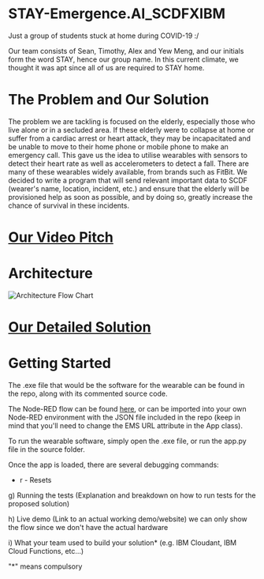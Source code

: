 # STAY-Emergence.AI_SCDFXIBM
Just a group of students stuck at home during COVID-19 :/

Our team consists of Sean, Timothy, Alex and Yew Meng, and our initials form the word STAY, hence our group name. In this current climate, we thought it was apt since all of us are required to STAY home.

# The Problem and Our Solution
The problem we are tackling is focused on the elderly, especially those who live alone or in a secluded area. If these elderly were to collapse at home or suffer from a cardiac arrest or heart attack, they may be incapacitated and be unable to move to their home phone or mobile phone to make an emergency call. This gave us the idea to utilise wearables with sensors to detect their heart rate as well as accelerometers to detect a fall. There are many of these wearables widely available, from brands such as FitBit. We decided to write a program that will send relevant important data to SCDF (wearer's name, location, incident, etc.) and ensure that the elderly will be provisioned help as soon as possible, and by doing so, greatly increase the chance of survival in these incidents.

# [Our Video Pitch](https://youtu.be/O6f9p4rbXM4)

# Architecture
![Architecture Flow Chart](https://app.diagrams.net/?lightbox=1&highlight=0000ff&edit=_blank&layers=1&nav=1&title=app_flow.drawio#R5Vzbcts2EP0azbQP8fAu6VGxnTTTJOOx3CZ5hElYREsRLAhZUr4%2BAAnwAkAWbVOirD6ZWOJC7B7sHiwgj9zL5eYjAVn8BUcwGTlWtBm5VyPHsS13wv5wybaU%2BK5dChYERaJSLZijn1C2FNIVimDeqkgxTijK2sIQpykMaUsGCMHrdrUHnLRHzcACaoJ5CBJd%2Bg1FNC6lE2dcy%2F%2BAaBHLke1gWr5ZAllZzCSPQYTXDZF7PXIvCca0fFpuLmHClSf1Urb7sONt9WEEprRLA098Bt3KucGITVUUMaExXuAUJNe19D3BqzSCvAOLleo6nzHOmNBmwn8gpVthN7CimIliukzEW7hB9DtvfuH4ovij8epqI7ouCltZSCnZfm8WfhRd%2BLJYNytKsp2uEaGkHK9IKCbtCBABsoCilluKuDoazYQWP0K8hGwUVoHABFD02EYGEABbVPVE0xkhYNuokGGU0rzR8w0XsApirYwFTsRCsQO%2FaU72UHYoS40vq0WFyc3mF%2FN%2BBMlKTGDkBAnTwPt79rDgD3OY5phIMeuweqNBpw2MdYwonGeg0PGaOYI2CHba5RESCjdP6ly89drKkcV1vSRtuc7ixnIMrN1Gamj2ScW5OxUXocdaQaUoz0Cqyiotzigl6H5FuT%2BbmdVcyUwdMbFhyD1f8Y59%2B2dwX7jlYljrK1hC9gc%2FcJOqJu913L8LnclxJbzYOgIRShesJlhyqKT3efb82b8GkSBBi5Q9hwyRkPQD0amyfp2OGJ32gFF%2F%2F%2BL%2BtMyY%2FwaFx%2FkCmSOP9qHwnjRtyY322%2B%2BVMf%2FKIsCBzDxpDKuhBapKkcSWBdKo6ICuSMpbIGoeIiJg3RjiihVzvTeUPuDiD8X1y5BAmA7upRQIdHZTtt0DBgIDBtSAn0Yzzok48hOQ5yjsqIK9obExQ98wQSl7XgTdFyKdiaK2Ms6LRk0qpPSj2kntpyQHWj8viLrjZxklxSn8f1pEIz8Hs4hr6RY4PA%2FeaccmNRVbpSY1tb2O5u5sx67uZLI%2FpMwS5hlPki4OyRenHRRnIoKtWGjSqXWHlpBU4fFPCLMiPBIQ%2FisjL0NBlkMebikqWN465nHRAqWpLMRbgLBAijEG30KQ47QapCqu4%2B2ubga2tWsNSLxk4D4k83qSFkmLFEZqkyEzi8shbXR2y8taZ6juLAR5ReseQFIUMpwjbvr85Gx%2FXMZl2wbjPye614mOC9dr5jrsC8sb78l2FKUbSNg6L%2FYwT6dAmkFlclIUwpnY%2FXAIT3H6Fanon0TYpmzKmZHtyg6vtYu2SA9Ht21TsubM7WKrMH%2BpXbSOerRLoJvhCMnn2r36Te9q7fGsOxHQJOuSmbfYut8RKb2zdfk1DeDPwQMP1nMK6PAkzZsMR8jtyaDgs0f9H2JIoB12q%2FiiY4xA3cpPlWOpPfXHlmLbVx57uOfneQzGl3FuAM%2Bj554vmfpohNfDJ2RVt1PllY7id%2FTk3x1BiwUkfIOuaIZNiO45o%2BDTRiFIZuLFEkVRCVeYo5%2FgvuiK61UsUdav%2F37kX%2FG%2BGELzEqw9adZXyLZp1z02KNbpQ7F6iuWD2JreiK3pm9ev5kYN%2Bp0eSL%2FSmTT0e1sc3jCZyPlViaETW%2BCVTo5yMjw%2Bu9jiGGKLO1gO2nCueVKs1g0UVntMWtspQ9%2F1xkE7S3gDSc4xyR6vIAUoyc31ZisaM%2B0xp0lRkYDcXfsW5hlmxiH7%2BqxuCXxKHzBZip6NowtX1Ko4MCJsxR%2F5jnPhd8OELZnUq1zSMHT39G55TXU%2F1jnv2bsf8wxZqGMGimMpeLD0R6dDtyw7ybPKyhkMEUTkbdwmlU7wWlPKW6PP7tRTlKrp1DsQe3aHTTcdghW6hlynGwy12F0913kZw%2BIMvCIPxc3DEzifVAii73YkA32sbW%2Bg7Yl64MkkHxD%2FymcArvdIYk4%2B%2Bn7bPoGv6L2%2FIxBv%2BpbcQq9WbLoNbzi3oW8mZ%2BIGi9xKnJi3GLvHZAJvCp%2Fd8BcYwtZgHFXyjTM6hjIpuP9NwIuOoTTPHjx9DKXW93o%2Bh3L169nlFfoma7kCFIzEXa75aVxpV31ScEyf5Om7k2%2BIxsX1tM9oiajO8N7aRsUXP%2FOqGKKvM8TJgXYqnn5b5iw2f%2BoNGc%2FXMXuo3Z%2BnswyJVOt6E0IYncHhn6ekLMaWwSlYh9Kw7kk%2FXt%2BN%2BJHUf2zPV9xm5b8M%2Booj%2BO72mr23jKge2pNOjpnn8fTDApk%2BvwRpyCqfAyyV3%2FWMTaf9h4Kl9DEGDX%2FFZ6ZnZflP7I5IfoGeWbH%2BiXzJu%2Bp%2FNOBe%2FwI%3D "Architecture Flow Chart")

# [Our Detailed Solution](https://docs.google.com/presentation/d/1iO-BQS5iraRGK70F51y7vvYXo1Ny9nYJ-yu_r1TuJtg/edit?usp=sharing)

# Getting Started
The .exe file that would be the software for the wearable can be found in the repo, along with its commented source code.

The Node-RED flow can be found [here](https://ems-teamstay.mybluemix.net/red/#flow/cdae95e1.ea0468), or can be imported into your own Node-RED environment with the JSON file included in the repo (keep in mind that you'll need to change the EMS URL attribute in the App class).

To run the wearable software, simply open the .exe file, or run the app.py file in the source folder.

Once the app is loaded, there are several debugging commands:
* r - Resets


g) Running the tests (Explanation and breakdown on how to run tests for the proposed
solution)

h) Live demo (Link to an actual working demo/website) we can only show the flow since we don't have the actual hardware

i) What your team used to build your solution* (e.g. IBM Cloudant, IBM Cloud
Functions, etc...)

"*" means compulsory

